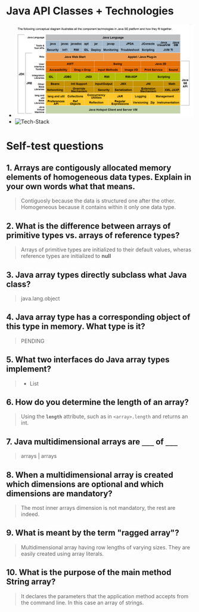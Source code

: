 # Java API Classes + Technologies
- ![API-Classes](https://github.com/Dfredude/java/blob/main/missions/src/chapter08/images/Java-Tech-Stack.png?raw=true)
- ![Tech-Stack](https://github.com/Dfredude/java/blob/main/missions/src/chapter08/images/collections-framework-overview.png?raw=true)

# Self-test questions

## 1. Arrays are contigously allocated memory elements of homogeneous data types. Explain in your own words what that means.
>  Contiguosly because the data is structured one after the other. Homogeneous because it contains within it only one data type.

## 2. What is the difference between arrays of primitive types vs. arrays of reference types?
> Arrays of primitive types are initialized to their default values, wheras reference types are initialized to **null**

## 3. Java array types directly subclass what Java class?
> java.lang.object

## 4. Java array type has a corresponding object of this type in memory. What type is it?
> PENDING

## 5. What two interfaces do Java array types implement?
> - List<E>


## 6. How do you determine the length of an array?
> Using the **`length`** attribute, such as in `<array>.length`
 and returns an int.

## 7. Java multidimensional arrays are `___` of `___`
> arrays | arrays

## 8. When a multidimensional array is created which dimensions are optional and which dimensions are mandatory?
> The most inner arrays dimension is not mandatory, the rest are indeed.

## 9. What is meant by the term "ragged array"?
> Multidimensional array having row lengths of varying sizes. They are easily created using array literals.

## 10. What is the purpose of the main method String array?
> It declares the parameters that the application method accepts from the command line. In this case an array of strings. 

